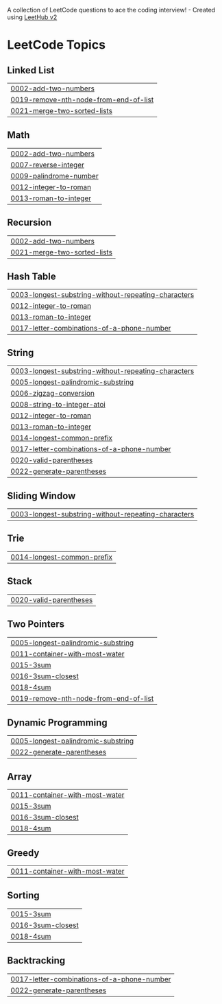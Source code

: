 A collection of LeetCode questions to ace the coding interview! - Created using [LeetHub v2](https://github.com/arunbhardwaj/LeetHub-2.0)
<!---LeetCode Topics Start-->
# LeetCode Topics
## Linked List
|  |
| ------- |
| [0002-add-two-numbers](https://github.com/gwoprk98/LeetCode/tree/master/0002-add-two-numbers) |
| [0019-remove-nth-node-from-end-of-list](https://github.com/gwoprk98/LeetCode/tree/master/0019-remove-nth-node-from-end-of-list) |
| [0021-merge-two-sorted-lists](https://github.com/gwoprk98/LeetCode/tree/master/0021-merge-two-sorted-lists) |
## Math
|  |
| ------- |
| [0002-add-two-numbers](https://github.com/gwoprk98/LeetCode/tree/master/0002-add-two-numbers) |
| [0007-reverse-integer](https://github.com/gwoprk98/LeetCode/tree/master/0007-reverse-integer) |
| [0009-palindrome-number](https://github.com/gwoprk98/LeetCode/tree/master/0009-palindrome-number) |
| [0012-integer-to-roman](https://github.com/gwoprk98/LeetCode/tree/master/0012-integer-to-roman) |
| [0013-roman-to-integer](https://github.com/gwoprk98/LeetCode/tree/master/0013-roman-to-integer) |
## Recursion
|  |
| ------- |
| [0002-add-two-numbers](https://github.com/gwoprk98/LeetCode/tree/master/0002-add-two-numbers) |
| [0021-merge-two-sorted-lists](https://github.com/gwoprk98/LeetCode/tree/master/0021-merge-two-sorted-lists) |
## Hash Table
|  |
| ------- |
| [0003-longest-substring-without-repeating-characters](https://github.com/gwoprk98/LeetCode/tree/master/0003-longest-substring-without-repeating-characters) |
| [0012-integer-to-roman](https://github.com/gwoprk98/LeetCode/tree/master/0012-integer-to-roman) |
| [0013-roman-to-integer](https://github.com/gwoprk98/LeetCode/tree/master/0013-roman-to-integer) |
| [0017-letter-combinations-of-a-phone-number](https://github.com/gwoprk98/LeetCode/tree/master/0017-letter-combinations-of-a-phone-number) |
## String
|  |
| ------- |
| [0003-longest-substring-without-repeating-characters](https://github.com/gwoprk98/LeetCode/tree/master/0003-longest-substring-without-repeating-characters) |
| [0005-longest-palindromic-substring](https://github.com/gwoprk98/LeetCode/tree/master/0005-longest-palindromic-substring) |
| [0006-zigzag-conversion](https://github.com/gwoprk98/LeetCode/tree/master/0006-zigzag-conversion) |
| [0008-string-to-integer-atoi](https://github.com/gwoprk98/LeetCode/tree/master/0008-string-to-integer-atoi) |
| [0012-integer-to-roman](https://github.com/gwoprk98/LeetCode/tree/master/0012-integer-to-roman) |
| [0013-roman-to-integer](https://github.com/gwoprk98/LeetCode/tree/master/0013-roman-to-integer) |
| [0014-longest-common-prefix](https://github.com/gwoprk98/LeetCode/tree/master/0014-longest-common-prefix) |
| [0017-letter-combinations-of-a-phone-number](https://github.com/gwoprk98/LeetCode/tree/master/0017-letter-combinations-of-a-phone-number) |
| [0020-valid-parentheses](https://github.com/gwoprk98/LeetCode/tree/master/0020-valid-parentheses) |
| [0022-generate-parentheses](https://github.com/gwoprk98/LeetCode/tree/master/0022-generate-parentheses) |
## Sliding Window
|  |
| ------- |
| [0003-longest-substring-without-repeating-characters](https://github.com/gwoprk98/LeetCode/tree/master/0003-longest-substring-without-repeating-characters) |
## Trie
|  |
| ------- |
| [0014-longest-common-prefix](https://github.com/gwoprk98/LeetCode/tree/master/0014-longest-common-prefix) |
## Stack
|  |
| ------- |
| [0020-valid-parentheses](https://github.com/gwoprk98/LeetCode/tree/master/0020-valid-parentheses) |
## Two Pointers
|  |
| ------- |
| [0005-longest-palindromic-substring](https://github.com/gwoprk98/LeetCode/tree/master/0005-longest-palindromic-substring) |
| [0011-container-with-most-water](https://github.com/gwoprk98/LeetCode/tree/master/0011-container-with-most-water) |
| [0015-3sum](https://github.com/gwoprk98/LeetCode/tree/master/0015-3sum) |
| [0016-3sum-closest](https://github.com/gwoprk98/LeetCode/tree/master/0016-3sum-closest) |
| [0018-4sum](https://github.com/gwoprk98/LeetCode/tree/master/0018-4sum) |
| [0019-remove-nth-node-from-end-of-list](https://github.com/gwoprk98/LeetCode/tree/master/0019-remove-nth-node-from-end-of-list) |
## Dynamic Programming
|  |
| ------- |
| [0005-longest-palindromic-substring](https://github.com/gwoprk98/LeetCode/tree/master/0005-longest-palindromic-substring) |
| [0022-generate-parentheses](https://github.com/gwoprk98/LeetCode/tree/master/0022-generate-parentheses) |
## Array
|  |
| ------- |
| [0011-container-with-most-water](https://github.com/gwoprk98/LeetCode/tree/master/0011-container-with-most-water) |
| [0015-3sum](https://github.com/gwoprk98/LeetCode/tree/master/0015-3sum) |
| [0016-3sum-closest](https://github.com/gwoprk98/LeetCode/tree/master/0016-3sum-closest) |
| [0018-4sum](https://github.com/gwoprk98/LeetCode/tree/master/0018-4sum) |
## Greedy
|  |
| ------- |
| [0011-container-with-most-water](https://github.com/gwoprk98/LeetCode/tree/master/0011-container-with-most-water) |
## Sorting
|  |
| ------- |
| [0015-3sum](https://github.com/gwoprk98/LeetCode/tree/master/0015-3sum) |
| [0016-3sum-closest](https://github.com/gwoprk98/LeetCode/tree/master/0016-3sum-closest) |
| [0018-4sum](https://github.com/gwoprk98/LeetCode/tree/master/0018-4sum) |
## Backtracking
|  |
| ------- |
| [0017-letter-combinations-of-a-phone-number](https://github.com/gwoprk98/LeetCode/tree/master/0017-letter-combinations-of-a-phone-number) |
| [0022-generate-parentheses](https://github.com/gwoprk98/LeetCode/tree/master/0022-generate-parentheses) |
<!---LeetCode Topics End-->